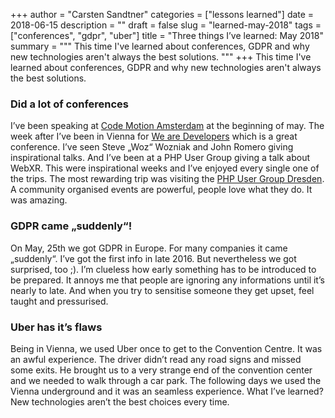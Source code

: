 +++
author = "Carsten Sandtner"
categories = ["lessons learned"]
date = 2018-06-15
description = ""
draft = false
slug = "learned-may-2018"
tags = ["conferences", "gdpr", "uber"]
title = "Three things I’ve learned: May 2018"
summary = """
This time I've learned about conferences, GDPR and why new technologies aren't always the best solutions.
"""
+++
This time I've learned about conferences, GDPR and why new technologies aren't always the best solutions.

### Did a lot of conferences
I’ve been speaking at [Code Motion Amsterdam](https://amsterdam2018.codemotionworld.com/) at the beginning of may. The week after I’ve been in Vienna for [We are Developers](https://www.wearedevelopers.com/) which is a great conference. I’ve seen Steve „Woz“ Wozniak and John Romero giving inspirational talks. And I’ve been at a PHP User Group giving a talk about WebXR. This were inspirational weeks and I’ve enjoyed every single one of the trips. The most rewarding trip was visiting the [PHP User Group Dresden](http://phpug-dresden.org/). A community organised events are powerful, people love what they do. It was amazing.

### GDPR came „suddenly“!
On May, 25th we got GDPR in Europe. For many companies it came „suddenly“. I’ve got the first info in late 2016. But nevertheless we got surprised, too ;). I’m clueless how early something has to be introduced to be prepared. It annoys me that people are ignoring any informations until it’s nearly to late. And when you try to sensitise someone they get upset, feel taught and pressurised.

### Uber has it’s flaws
Being in Vienna, we used Uber once to get to the Convention Centre. It was an awful experience. The driver didn’t read any road signs and missed some exits. He brought us to a very strange end of the convention center and we needed to walk through a car park. The following days we used the Vienna underground and it was an seamless experience.  What I’ve learned? New technologies aren’t the best choices every time. 
